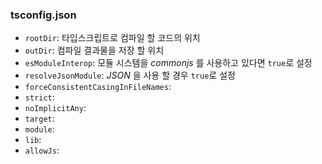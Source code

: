 ### tsconfig.json

-   `rootDir`: 타입스크립트로 컴파일 할 코드의 위치
-   `outDir`: 컴파일 결과물을 저장 할 위치
-   `esModuleInterop`: 모듈 시스템을 _commonjs_ 를 사용하고 있다면 `true`로 설정
-   `resolveJsonModule`: _JSON_ 을 사용 할 경우 `true`로 설정
-   `forceConsistentCasingInFileNames`:
-   `strict`:
-   `noImplicitAny`:
-   `target`:
-   `module`:
-   `lib`:
-   `allowJs`:
